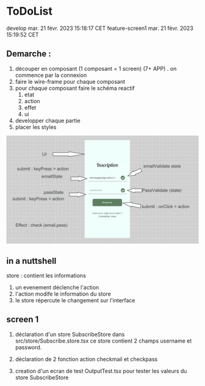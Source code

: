 # ToDoList

develop
mar. 21 févr. 2023 15:18:17 CET
feature-screen1
mar. 21 févr. 2023 15:19:52 CET

## Demarche :

1. découper en composant (1 composant = 1 screen) (7+ APP) . on commence par la connexion
2. faire le wire-frame pour chaque composant
3. pour chaque composant faire le schéma reactif
   1. etat
   2. action
   3. effet
   4. ui
4. developper chaque partie
5. placer les styles

![image](./image/todolist%20conexion.png)

## in a nuttshell

store : contient les informations

1. un evenement déclenche l'action
2. l'action modife le information du store
3. le store répercute le changement sur l'interface

## screen 1

1. déclaration d'un store SubscribeStore dans src/store/Subscribe.store.tsx
   ce store contient 2 champs username et password.
2. déclaration de 2 fonction action checkmail et checkpass

3. creation d'un ecran de test OutputTest.tsx pour tester les valeurs du store SubscribeStore
